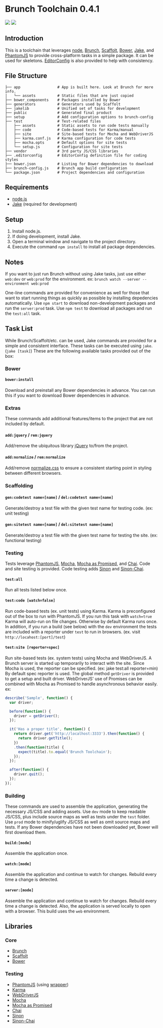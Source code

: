 # Brunch Toolchain 0.4.1

[<img src="https://david-dm.org/jupl/brunch-toolchain.png"/>](https://david-dm.org/jupl/brunch-toolchain)
[<img src="https://david-dm.org/jupl/brunch-toolchain/dev-status.png"/>](https://david-dm.org/jupl/brunch-toolchain#info=devDependencies)


## Introduction

This is a toolchain that leverages [node](http://nodejs.org), [Brunch](http://brunch.io), [Scaffolt](https://github.com/paulmillr/scaffolt), [Bower](http://bower.io/), [Jake](https://github.com/mde/jake), and [PhantomJS](http://phantomjs.org/) to provide cross-platform tasks in a simple package. It can be used for skeletons. [EditorConfig](http://editorconfig.org/) is also provided to help with consistency.


## File Structure

    ├── app                 # App is built here. Look at Brunch for more info.
    │   └── assets          # Static files that are just copied
    ├── bower_components    # Packages installed by Bower
    ├── generators          # Generators used by Scaffolt
    ├── jakelib             # Unified set of tasks for development
    ├── public              # Generated final product
    ├── setup               # Add configuration options to brunch-config
    ├── test                # Test-related files
    │   ├── assets          # Static assets to run code tests manually
    │   ├── code            # Code-based tests for Karma/manual
    │   ├── site            # Site-based tests for Mocha and WebDriverJS
    │   ├── karma.conf.js   # Karma configuration for code tests
    │   ├── mocha.opts      # Default options for site tests
    │   └── setup.js        # Configuration for site tests
    ├── vendor              # 3rd party JS/CSS libraries
    ├── .editorconfig       # EditorConfig definition file for coding styles
    ├── bower.json          # Listing for Bower dependencies to download
    ├── brunch-config.js    # Brunch app build configuration
    └── package.json        # Project dependencies and configuration


## Requirements
- [node.js](http://nodejs.org)
- [Jake](https://github.com/mde/jake#installing-with-npm) (required for development)


## Setup

1. Install node.js.
2. If doing development, install Jake.
4. Open a terminal window and navigate to the project directory.
5. Execute the command `npm install` to install all package dependencies.


## Notes
If you want to just run Brunch without using Jake tasks, just use either `web:dev` or `web:prod` for the environment. ex: `brunch watch --server --environment web:prod`

One-line commands are provided for convenience as well for those that want to start running things as quickly as possible by installing depedencies automatically. Use `npm start` to download non-development packages and run the `server:prod` task. Use `npm test` to download all packages and run the `test:all` task.


## Task List
While Brunch/Scaffolt/etc. can be used, Jake commands are provided for a simple and consistent interface. These tasks can be executed using `jake`. (`jake [task]`) These are the following available tasks provided out of the box:


### Bower

#### `bower:install`
Download and preinstall any Bower dependencies in advance. You can run this if you want to download Bower dependencies in advance.


### Extras
These commands add additional features/items to the project that are not included by default.

#### `add:jquery` / `rem:jquery`
Add/remove the ubiquitous library [jQuery](http://jquery.com/) to/from the project.

#### `add:normalize` / `rem:normalize`
Add/remove [normalize.css](http://necolas.github.io/normalize.css/) to ensure a consistent starting point in styling between different browsers.


### Scaffolding

#### `gen:codetest name=[name]` / `del:codetest name=[name]`
Generate/destroy a test file with the given test name for testing code. (ex: unit testing)

#### `gen:sitetest name=[name]` / `del:sitetest name=[name]`
Generate/destroy a test file with the given test name for testing the site. (ex: functional testing)


### Testing
Tests leverage [PhantomJS](http://phantomjs.org/), [Mocha](http://visionmedia.github.io/mocha/), [Mocha as Promised](https://github.com/domenic/mocha-as-promised), and [Chai](http://chaijs.com/). Code and site testing is provided. Code testing adds [Sinon](http://sinonjs.org/) and [Sinon-Chai](https://github.com/domenic/sinon-chai).

#### `test:all`
Run all tests listed below once.

#### `test:code [watch=false]`
Run code-based tests (ex. unit tests) using Karma. Karma is preconfigured out of the box to run with PhantomJS. If you run this task with `watch=true` Karma will auto-run on file changes. Otherwise by default Karma runs once. In addition, if you run a build (see below) with the `dev` environment the tests are included with a reporter under `test` to run in browsers. (ex. visit `http://locahost:[port]/test`)

#### `test:site [reporter=spec]`
Run site-based tests (ex. system tests) using Mocha and WebDriverJS. A Brunch server is started up temporarily to interact with the site. Since Mocha is used, the reporter can be specified. (ex: jake test:all reporter=min) By default spec reporter is used. The global method `getDriver` is provided to get a setup and built driver. WebDriverJS' use of Promises can be combined with Mocha as Promised to handle asynchronous behavior easily. ex:

```js
describe('Sample', function() {
  var driver;

  before(function() {
    driver = getDriver();
  });

  it('Has a proper title', function() {
    return driver.get('http://localhost:3333').then(function() {
      return driver.getTitle();
    })
    .then(function(title) {
      expect(title).to.equal('Brunch Toolchain');
    });
  });

  after(function() {
    driver.quit();
  });
});
```


### Building
These commands are used to assemble the application, generating the necessary JS/CSS and adding assets. Use `dev` mode to keep readable JS/CSS, plus include source maps as well as tests under the `test` folder. Use `prod` mode to minify/uglify JS/CSS as well as omit source maps and tests. If any Bower dependencies have not been downloaded yet, Bower will first download them.

#### `build:[mode]`
Assemble the application once.

#### `watch:[mode]`
Assemble the application and continue to watch for changes. Rebuild every time a change is detected.

#### `server:[mode]`
Assemble the application and continue to watch for changes. Rebuild every time a change is detected. Also, the application is served locally to open with a browser. This build uses the `web` environment.


## Libraries

### Core
- [Brunch](http://brunch.io)
- [Scaffolt](https://github.com/paulmillr/scaffolt)
- [Bower](http://bower.io/)

### Testing
- [PhantomJS](http://phantomjs.org/) (using [wrapper](https://github.com/Obvious/phantomjs))
- [Karma](http://karma-runner.github.io/)
- [WebDriverJS](https://code.google.com/p/selenium/wiki/WebDriverJs)
- [Mocha](http://visionmedia.github.com/mocha/)
- [Mocha as Promised](https://github.com/domenic/mocha-as-promised)
- [Chai](http://chaijs.com/)
- [Sinon](http://sinonjs.org/)
- [Sinon-Chai](https://github.com/domenic/sinon-chai)
